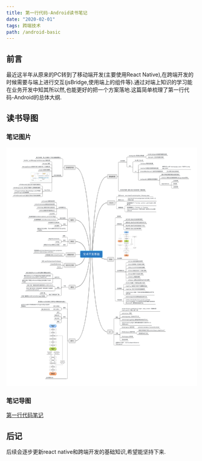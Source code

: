 ```yaml
---
title: 第一行代码-Android读书笔记
date: "2020-02-01"
tags: 跨端技术
path: /android-basic
---
```


## 前言
最近这半年从原来的PC转到了移动端开发(主要使用React Native),在跨端开发的时候需要与端上进行交互(jsBridge,使用端上的组件等).通过对端上知识的学习能在业务开发中知其所以然,也能更好的把一个方案落地.这篇简单梳理了第一行代码-Android的总体大纲.

## 读书导图
### 笔记图片
![安卓基础知识](./androidStatic/androidBase/android.png) 
### 笔记导图
[第一行代码笔记](https://github.com/icantunderstand/learnStuff/blob/master/androidBase.xmind)

## 后记
后续会逐步更新react native和跨端开发的基础知识,希望能坚持下来.



